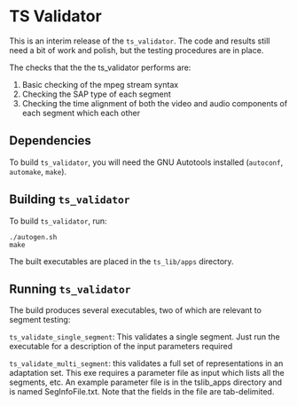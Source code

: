 # TS Validator

This is an interim release of the `ts_validator`.  The code and results still need a bit of work and polish, but the testing procedures are in place.

The checks that the the ts_validator performs are:

 1. Basic checking of the mpeg stream syntax
 2. Checking the SAP type of each segment
 3. Checking the time alignment of both the video and audio components of each segment which each other

## Dependencies

To build `ts_validator`, you will need the GNU Autotools installed (`autoconf`, `automake`, `make`).

## Building `ts_validator`

To build `ts_validator`, run:

    ./autogen.sh
    make

The built executables are placed in the `ts_lib/apps` directory.

## Running `ts_validator`

The build produces several executables, two of which are relevant to segment testing:

`ts_validate_single_segment`: This validates a single segment. Just run the executable for a description of the input parameters required

`ts_validate_multi_segment`: this validates a full set of representations in an adaptation set. This exe requires a parameter file as input which lists all the segments, etc. An example parameter file is in the tslib_apps directory and is named SegInfoFile.txt. Note that the fields in the file are tab-delimited.

